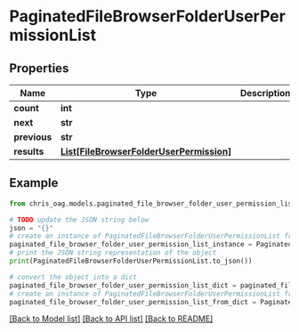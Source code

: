 # PaginatedFileBrowserFolderUserPermissionList


## Properties

Name | Type | Description | Notes
------------ | ------------- | ------------- | -------------
**count** | **int** |  | [optional] 
**next** | **str** |  | [optional] 
**previous** | **str** |  | [optional] 
**results** | [**List[FileBrowserFolderUserPermission]**](FileBrowserFolderUserPermission.md) |  | [optional] 

## Example

```python
from chris_oag.models.paginated_file_browser_folder_user_permission_list import PaginatedFileBrowserFolderUserPermissionList

# TODO update the JSON string below
json = "{}"
# create an instance of PaginatedFileBrowserFolderUserPermissionList from a JSON string
paginated_file_browser_folder_user_permission_list_instance = PaginatedFileBrowserFolderUserPermissionList.from_json(json)
# print the JSON string representation of the object
print(PaginatedFileBrowserFolderUserPermissionList.to_json())

# convert the object into a dict
paginated_file_browser_folder_user_permission_list_dict = paginated_file_browser_folder_user_permission_list_instance.to_dict()
# create an instance of PaginatedFileBrowserFolderUserPermissionList from a dict
paginated_file_browser_folder_user_permission_list_from_dict = PaginatedFileBrowserFolderUserPermissionList.from_dict(paginated_file_browser_folder_user_permission_list_dict)
```
[[Back to Model list]](../README.md#documentation-for-models) [[Back to API list]](../README.md#documentation-for-api-endpoints) [[Back to README]](../README.md)


